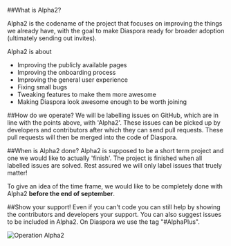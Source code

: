 ##What is Alpha2?

Alpha2 is the codename of the project that focuses on improving the things we already have, with the goal to make Diaspora ready for broader adoption (ultimately sending out invites).

Alpha2 is about

* Improving the publicly available pages
* Improving the onboarding process
* Improving the general user experience
* Fixing small bugs
* Tweaking features to make them more awesome
* Making Diaspora look awesome enough to be worth joining

##How do we operate?
We will be labelling issues on GitHub, which are in line with the points above, with 'Alpha2'. These issues can be picked up by developers and contributors after which they can send pull requests. These pull requests will then be merged into the code of Diaspora.

##When is Alpha2 done?
Alpha2 is supposed to be a short term project and one we would like to actually 'finish'. The project is finished when all labelled issues are solved. Rest assured we will only label issues that truely matter!

To give an idea of the time frame, we would like to be completely done with Alpha2 **before the end of september**.

##Show your support!
Even if you can't code you can still help by showing the contributors and developers your support. You can also suggest issues to be included in Alpha2. On Diaspora we use the tag "#AlphaPlus".

![Operation Alpha2](http://i.imgur.com/5BO3Y.png)